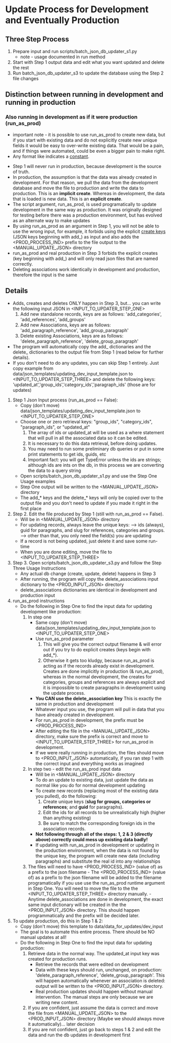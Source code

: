 # Update Process for Development and Eventually Production
## Three Step Process
1. Prepare input and run scripts/batch_json_db_updater_s1.py
    - note - usage documented in run method
2. Start with Step 1 output data and edit what you want updated and delete the rest
3. Run batch_json_db_updater_s3 to update the database using the Step 2 file changes

## Distinction between running in development and running in production
### Also running in development as if it were production (run_as_prod)
* important note - it is possible to use run_as_prod to create new data, but if you start with existing data and do not explicitly create new unique fields it would be easy to over-write existing data.  That would be a pain, and if things were automated, could be even a bigger pain to make right.
* Any format like <CAPS> indicates a [constant](https://github.com/lizschley/number_six/blob/develop/constants/scripts.py).
- Step 1 will never run in production, because development is the source of truth.
- In production, the assumption is that the data was already created in development.  For that reason, we pull the data from the development database and move the file to production and write the data to production.  This is an **implicit create**.  Whereas in development, the data that is loaded is new data.  This is an **explicit create**.
- The script argument, run_as_prod, is used programatically to update development in the same way as production.  It was originally designed for testing before there was a production environment, but has evolved as an alternate way to make updates
- By using run_as_prod as an argument in Step 1, you will not be able to use the wrong input, for example, it forbids using the explicit [create keys](https://github.com/lizschley/number_six/blob/develop/data/json_templates/updating_dev_input_template.json) (JSON keys beginning with add_) as input and also adds the <PROD_PROCESS_IND> prefix to the file output to the <MANUAL_UPDATE_JSON> directory
- run_as_prod and real production in Step 3 forbids the explicit creates (key beginning with add_) and will only read json files that are named correctly.
- Deleting associations work identically in development and production, therefore the input is the same

## Details
- Adds, creates and deletes ONLY happen in Step 3, but... you can write the following input JSON in <INPUT_TO_UPDATER_STEP_ONE>
   1. Add new standalone records, keys are as follows: 'add_categories', 'add_references', 'add_groups'
   2. Add new Associations, keys are as follows: 'add_paragraph_reference', 'add_group_paragraph'
   3. Delete existing Associations, keys are as follows: 'delete_paragraph_reference', 'delete_group_paragraph'
- The program will automatically copy the add_ dictionaries and the delete_ dictionaries to the output file from Step 1 (read below for further details).
- If you don't need to do any updates, you can skip Step 1 entirely.  Just copy example from data/json_templates/updating_dev_input_template.json to <INPUT_TO_UPDATER_STEP_THREE> and delete the following keys: 'updated_at','group_ids','category_ids','paragraph_ids' (those are for updates)

1. Step 1 Json Input process (run_as_prod == False):
    - Copy (don't move) data/json_templates/updating_dev_input_template.json to <INPUT_TO_UPDATER_STEP_ONE>
    - Choose one or zero retrieval keys: "group_ids", "category_ids", "paragraph_ids", or "updated_at"
      1. The array of ids or updated_at will be used as a where statement that will pull in all the associated data so it can be edited.
      2. It is necessary to do this data retrieval, before doing updates.
      3. You may need to run some preliminary db queries or put in some print statements to get ids, guids, etc
      4. Important fact: you will get TypeError unless the ids are strings; although ids are ints on the db, in this process we are converting the data to a query string
    - Open scripts/batch_json_db_updater_s1.py and use the Step One Usage examples
    - Step One output will be written to the <MANUAL_UPDATE_JSON> directory
    - The add_* keys and the delete_* keys will only be copied over to the output file and you don't need to update if you made it right in the first place
 2. Step 2.  Edit the file produced by Step 1 (still with run_as_prod == False).
    - Will be in <MANUAL_UPDATE_JSON> directory
    - For updating records, always leave the unique keys:
    --> ids (always), guid for paragraphs, and slug for references, categories and groups.
    --> other than that, you only need the field(s) you are updating
    - If a record is not being updated, just delete it and save some run-time
    - When you are done editing, move the file to <INPUT_TO_UPDATER_STEP_THREE>
 3. Step 3. Open scripts/batch_json_db_updater_s3.py and follow the Step Three Usage Instructions
    - Any actual db change (create, update, delete) happens in Step 3
    - After running, the program will copy the delete_associations input dictionary to the <PROD_INPUT_JSON> directory
    - delete_associations dictionaries are identical in development and production input
 4. run_as_prod instructions
    - Do the following in Step One to find the input data for updating development like production:
        1. In step one
           * Same copy (don't move) data/json_templates/updating_dev_input_template.json to <INPUT_TO_UPDATER_STEP_ONE>
           * Use run_as_prod parameter
              1. This will give you the correct output filename & will error out if you try to do explicit creates (keys begin with add_*).
              2. Otherwise it gets too kludgy, because run_as_prod is acting as if the records already exist in development.  Creates are done implicitly in production (& run_as_prod), whereas in the normal development, the creates for categories, groups and references are always explicit and it is impossible to create paragraphs in development using the update process.
           * **You CAN use the delete_association key**  This is exactly the same in production and development
           * Whatever input you use, the program will pull in data that you have already created in development.
           * For run_as_prod in development, the prefix must be <PROD_PROCESS_IND>
           * After editing the file in the <MANUAL_UPDATE_JSON> directory, make sure the prefix is correct and move to <INPUT_TO_UPDATER_STEP_THREE> for run_as_prod in development.
           * If we were really running in production, the files should move to <PROD_INPUT_JSON> automatically, if you ran step 1 with the correct input and everything works as imagined
        2. In step two - edit the run_as_prod input data
           * Will be in <MANUAL_UPDATE_JSON> directory
           * To do an update to existing data, just update the data as normal like you do for normal development updating
           * To create new records (replacing most of the existing data you pulled), do the following:
              1. Create unique keys (**slug for groups, categories or references**; and **guid** for paragraphs).
              2. Edit the ids for all records to be unrealistically high (higher than anything existing)
              3. Be sure to match the corresponding foreign ids in the association records.
           * **Not following through all of the steps:  1, 2 & 3 (directly above) correctly could mess up existing data badly!**
           * If updating with run_as_prod in development or updating in the production environment,
             when the data is not found by the unique key, the program will create new data
             (including paragraphs) and substitute the real id into any relationships
        3. The files will need to have <PROD_PROCESS_IND> (value of) as a prefix to the json filename
          - The <PROD_PROCESS_IND> (value of) as a prefix to the json filename will be added to the filename programatically if you use use the run_as_prod runtime argument in Step One.  You will need to move the file to the the <INPUT_TO_UPDATER_STEP_THREE> directory manually.
          - Anytime delete_associations are done in development, the exact same input dictionary will be created in the the <PROD_INPUT_JSON> directory.  This should happen programmatically and the prefix will be decided later.
4. To update production, do this in Step 1 & 2:
    - Copy (don't move) this template to data/data_for_updates/dev_input
    - The goal is to automate this entire process.  There should be NO manual updates at all!
    - Do the following in Step One to find the input data for updating production:
        1. Retrieve data in the normal way.  The updated_at input key was created for production runs.
           * Retrieve the records that were edited on development
           * Data with these keys should run, unchanged, on production: 'delete_paragraph_reference', 'delete_group_paragraph'.  This will happen automatically whenever an association is deleted: output will be written to the <PROD_INPUT_JSON>  directory.
           * Real production updates should happen without manual intervention.  The manual steps are only because we are writing new content.
        2. If you are confident, just assume the data is correct and move the file from <MANUAL_UPDATE_JSON>
           to the <PROD_INPUT_JSON> directory (Maybe we should always move it automatically)... later decision
        3. If you are not confident, just go back to steps 1 & 2 and edit the data and run the db updates
           in development first
